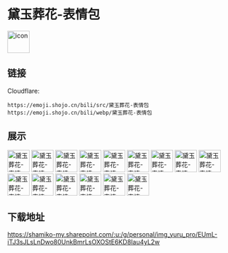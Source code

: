 # 黛玉葬花-表情包
<img src="https://emoji.shojo.cn/bili/src/黛玉葬花-表情包/icon.png" width="50" height="50" alt="icon">

## 链接
Cloudflare:
```
https://emoji.shojo.cn/bili/src/黛玉葬花-表情包
https://emoji.shojo.cn/bili/webp/黛玉葬花-表情包
```
## 展示
<img src="https://emoji.shojo.cn/bili/src/黛玉葬花-表情包/黛玉葬花-表情包-吃瓜.png" width="50" height="50" alt="黛玉葬花-表情包-吃瓜">
<img src="https://emoji.shojo.cn/bili/src/黛玉葬花-表情包/黛玉葬花-表情包-疑问.png" width="50" height="50" alt="黛玉葬花-表情包-疑问">
<img src="https://emoji.shojo.cn/bili/src/黛玉葬花-表情包/黛玉葬花-表情包-震惊.png" width="50" height="50" alt="黛玉葬花-表情包-震惊">
<img src="https://emoji.shojo.cn/bili/src/黛玉葬花-表情包/黛玉葬花-表情包-发火.png" width="50" height="50" alt="黛玉葬花-表情包-发火">
<img src="https://emoji.shojo.cn/bili/src/黛玉葬花-表情包/黛玉葬花-表情包-OK.png" width="50" height="50" alt="黛玉葬花-表情包-OK">
<img src="https://emoji.shojo.cn/bili/src/黛玉葬花-表情包/黛玉葬花-表情包-开心.png" width="50" height="50" alt="黛玉葬花-表情包-开心">
<img src="https://emoji.shojo.cn/bili/src/黛玉葬花-表情包/黛玉葬花-表情包-哭泣.png" width="50" height="50" alt="黛玉葬花-表情包-哭泣">
<img src="https://emoji.shojo.cn/bili/src/黛玉葬花-表情包/黛玉葬花-表情包-喝彩.png" width="50" height="50" alt="黛玉葬花-表情包-喝彩">
<img src="https://emoji.shojo.cn/bili/src/黛玉葬花-表情包/黛玉葬花-表情包-困顿.png" width="50" height="50" alt="黛玉葬花-表情包-困顿">
<img src="https://emoji.shojo.cn/bili/src/黛玉葬花-表情包/黛玉葬花-表情包-叹气.png" width="50" height="50" alt="黛玉葬花-表情包-叹气">
<img src="https://emoji.shojo.cn/bili/src/黛玉葬花-表情包/黛玉葬花-表情包-尴尬.png" width="50" height="50" alt="黛玉葬花-表情包-尴尬">
<img src="https://emoji.shojo.cn/bili/src/黛玉葬花-表情包/黛玉葬花-表情包-翻白眼.png" width="50" height="50" alt="黛玉葬花-表情包-翻白眼">
<img src="https://emoji.shojo.cn/bili/src/黛玉葬花-表情包/黛玉葬花-表情包-害羞.png" width="50" height="50" alt="黛玉葬花-表情包-害羞">
<img src="https://emoji.shojo.cn/bili/src/黛玉葬花-表情包/黛玉葬花-表情包-抱抱.png" width="50" height="50" alt="黛玉葬花-表情包-抱抱">
<img src="https://emoji.shojo.cn/bili/src/黛玉葬花-表情包/黛玉葬花-表情包-点赞.png" width="50" height="50" alt="黛玉葬花-表情包-点赞">

## 下载地址

https://shamiko-my.sharepoint.com/:u:/g/personal/img_yuru_pro/EUmL-iTJ3sJLsLnDwo80UnkBmrLsOXOStE6KD8Iau4yL2w